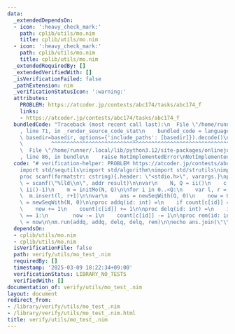 ```yaml
---
data:
  _extendedDependsOn:
  - icon: ':heavy_check_mark:'
    path: cplib/utils/mo.nim
    title: cplib/utils/mo.nim
  - icon: ':heavy_check_mark:'
    path: cplib/utils/mo.nim
    title: cplib/utils/mo.nim
  _extendedRequiredBy: []
  _extendedVerifiedWith: []
  _isVerificationFailed: false
  _pathExtension: nim
  _verificationStatusIcon: ':warning:'
  attributes:
    PROBLEM: https://atcoder.jp/contests/abc174/tasks/abc174_f
    links:
    - https://atcoder.jp/contests/abc174/tasks/abc174_f
  bundledCode: "Traceback (most recent call last):\n  File \"/home/runner/.local/lib/python3.12/site-packages/onlinejudge_verify/documentation/build.py\"\
    , line 71, in _render_source_code_stat\n    bundled_code = language.bundle(stat.path,\
    \ basedir=basedir, options={'include_paths': [basedir]}).decode()\n          \
    \         ^^^^^^^^^^^^^^^^^^^^^^^^^^^^^^^^^^^^^^^^^^^^^^^^^^^^^^^^^^^^^^^^^^^^^^^^^^^^^^^^^\n\
    \  File \"/home/runner/.local/lib/python3.12/site-packages/onlinejudge_verify/languages/nim.py\"\
    , line 86, in bundle\n    raise NotImplementedError\nNotImplementedError\n"
  code: "# verification-helper: PROBLEM https://atcoder.jp/contests/abc174/tasks/abc174_f\n\
    import std/sequtils\nimport std/algorithm\nimport std/strutils\nimport cplib/utils/mo\n\
    proc scanf(formatstr: cstring){.header: \"<stdio.h>\", varargs.}\nproc ii(): int\
    \ = scanf(\"%lld\\n\", addr result)\n\nvar\n    N, Q = ii()\n    c = newSeqWith(N,\
    \ ii()-1)\n    m = initMo(N, Q)\n\nfor i in 0..<Q:\n    var l, r = ii()-1\n  \
    \  m.insert(l, r+1)\n\nvar\n    ans = newSeqWith(Q, 0)\n    now = 0\n    count\
    \ = newSeqWith(N, 0)\n\nproc addq(id: int) =\n    if count[c[id]] == 0:\n    \
    \    now += 1\n    count[c[id]] += 1\n\nproc delq(id: int) =\n    if count[c[id]]\
    \ == 1:\n        now -= 1\n    count[c[id]] -= 1\n\nproc rem(id: int) =\n    ans[id]\
    \ = now\n\nm.run(addq, addq, delq, delq, rem)\n\necho ans.join(\"\\n\")\n"
  dependsOn:
  - cplib/utils/mo.nim
  - cplib/utils/mo.nim
  isVerificationFile: false
  path: verify/utils/mo_test_.nim
  requiredBy: []
  timestamp: '2025-03-09 18:22:34+09:00'
  verificationStatus: LIBRARY_NO_TESTS
  verifiedWith: []
documentation_of: verify/utils/mo_test_.nim
layout: document
redirect_from:
- /library/verify/utils/mo_test_.nim
- /library/verify/utils/mo_test_.nim.html
title: verify/utils/mo_test_.nim
---
```

